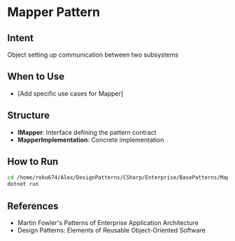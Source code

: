 # Mapper Pattern

## Intent
Object setting up communication between two subsystems

## When to Use
- [Add specific use cases for Mapper]

## Structure
- **IMapper**: Interface defining the pattern contract
- **MapperImplementation**: Concrete implementation

## How to Run
```bash
cd /home/roku674/Alex/DesignPatterns/CSharp/Enterprise/BasePatterns/Mapper
dotnet run
```

## References
- Martin Fowler's Patterns of Enterprise Application Architecture
- Design Patterns: Elements of Reusable Object-Oriented Software
